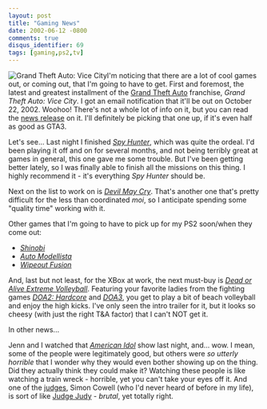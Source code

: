 ```yaml
---
layout: post
title: "Gaming News"
date: 2002-06-12 -0800
comments: true
disqus_identifier: 69
tags: [gaming,ps2,tv]
---
```

![Grand Theft Auto: Vice
City](https://hyqi8g.blu.livefilestore.com/y2pRzmXML_JKxXNR-GZxFKFmRQrEQZ5_EvLTIqjstqUSdodfWh_HnXaLZ5DbbD694jS0d8_NxSvKaLYmqj7D_1ZfeGNiWmVTRYBaB12CbpalLs/20020612vicecity.gif?psid=1)I'm
noticing that there are a lot of cool games out, or coming out, that I'm
going to have to get. First and foremost, the latest and greatest
installment of the [Grand Theft
Auto](http://www.rockstargames.com/grandtheftauto3/) franchise, *Grand
Theft Auto: Vice City*. I got an email notification that it'll be out on
October 22, 2002. Woohoo! There's not a whole lot of info on it, but you
can read the [news release](http://www.rockstargames.com/news/) on it.
I'll definitely be picking that one up, if it's even half as good as
GTA3.
 
 Let's see... Last night I finished *[Spy
Hunter](http://www.amazon.com/exec/obidos/ASIN/B00005NCA7/mhsvortex)*,
which was quite the ordeal. I'd been playing it off and on for several
months, and not being terribly great at games in general, this one gave
me some trouble. But I've been getting better lately, so I was finally
able to finish all the missions on this thing. I highly recommend it -
it's everything *Spy Hunter* should be.
 
 Next on the list to work on is *[Devil May
Cry](http://www.amazon.com/exec/obidos/ASIN/B00005NCCR/mhsvortex)*.
That's another one that's pretty difficult for the less than coordinated
*moi*, so I anticipate spending some "quality time" working with it.
 
 Other games that I'm going to have to pick up for my PS2 soon/when they
come out:
-   *[Shinobi](http://www.gamespy.com/games/4303.shtml)*
-   *[Auto Modellista](http://www.gamespy.com/games/4578.shtml)*
-   *[Wipeout
    Fusion](http://www.amazon.com/exec/obidos/ASIN/B000066EXR/mhsvortex)*


 
 And, last but not least, for the XBox at work, the next must-buy is
*[Dead or Alive Extreme
Volleyball](http://www.gamespy.com/games/4735.shtml)*. Featuring your
favorite ladies from the fighting games *[DOA2:
Hardcore](http://www.amazon.com/exec/obidos/ASIN/B00004YRVW/mhsvortex)*
and
*[DOA3](http://www.amazon.com/exec/obidos/ASIN/B00005O0I3/mhsvortex)*,
you get to play a bit of beach volleyball and enjoy the high kicks. I've
only seen the intro trailer for it, but it looks so cheesy (with just
the right T&A factor) that I can't NOT get it.
 
 In other news...
 
 Jenn and I watched that *[American Idol](http://idolonfox.msn.com/)*
show last night, and... wow. I mean, some of the people were
legitimately good, but others were *so utterly horrible* that I wonder
why they would even bother showing up on the thing. Did they actually
think they could make it? Watching these people is like watching a train
wreck - horrible, yet you can't take your eyes off it. And one of the
[judges](http://idolonfox.msn.com/judges/), Simon Cowell (who I'd never
heard of before in my life), is sort of like [Judge
Judy](http://www.judgejudy.com/) - *brutal*, yet totally right.
